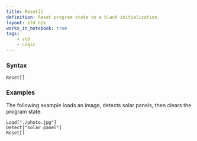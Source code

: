 ```yaml
---
title: Reset[]
definition: Reset program state to a blank initialization.
layout: std.njk
works_in_notebook: true
tags:
    - std
    - Logic
---
```


### Syntax

```
Reset[]
```

### Examples

The following example loads an image, detects solar panels, then clears the program state.

```
Load["./photo.jpg"]
Detect["solar panel"]
Reset[]
```
